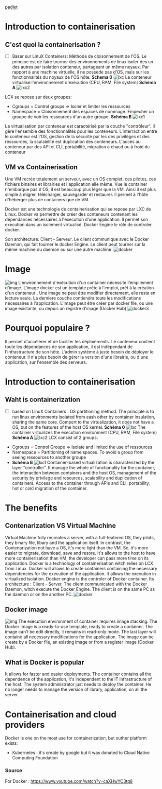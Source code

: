 [padlet](https://padlet.com/annepullen/ipykej6ls9lzhicd)
# Introduction to containerisation
## C'est quoi la containerisation ?
- [ ] Baser sur LinuX Containers: Méthode de cloisonnement  de l'OS. Le principe est de faire tourner des environnements de linux isoler des un des autres par isolation conteneur, partageant un même noyaux. Par rapport à une machine virtuelle, il ne possède pas d'OS, mais sur les fonctionnalités du noyaux de l'OS hôte.
**Schema 0**
![lxc](./img/lxc.png)
Le conteneur virtualise l'environnement d'exécution (CPU, RAM, File system) 
**Schéma A**
![lxc2](./img/lxc2.png)

LCX se repose sur deux groupes:
- Cgroups = Control groups => Isoler et limiter les ressources
- Namespace = Cloisonnement des espaces de nommage. Empecher un groupe de voir les ressources d'un autre groupe.
**Schéma B**
![lxc1](./img/lxc1.png)

La virtualisation par conteneur est caractérisé par la couche "contrôleur". Il gère l'ensemble des fonctionnalités pour les conteneurs. L'interraction entre le conteneur est l'OS, gestion de la sécurité par les des privilèges et des ressources, la scalabilité est duplication des conteneurs. L'accès au conteneur par des API et CLI, portabilité, migration à chaud ou à froid du conteneur

## VM vs Containerisation
Une VM recrée totalement un serveur, avec un OS complet, ces pilotes, ces fichiers binaires et librairies et l'application elle même. Vue le container n'embarque pas d'OS, il est beaucoup plus léger que la VM. Ainsi il est plus simple à migrer, télécharger, sauvegarder et restaurer. Il permet à l'hôte d'héberger plus de containers que de VM.

Docker est une technologie de containerisation qui se repose par LXC de Linux. Docker va permettre de créer des conteneurs contenant les dépendances nécessaires à l'execution d'une application. Il permet son execution dans un isolement virtualisé. Docker Engine le rôle de controler docker.

Son architecture: Client - Serveur.
Le client communique avec le Docker Daemon, qui fait tourner le docker Engine. Le client peut tourner sur la même machine du daemon ou sur une autre machine.
![docker](./img/docker1.png)
# Image 
![img](./img/docker2.png)
L'environnement d'exécution d'un container nécessite l'empilement d'image. L'image docker est un template prête à l'emploi, prêt à la création d'un conteneur . Une image ne peut être modifier directement, elle reste en lecture seule. La derniere couche contiendra toute les modifications nécessaires à l'application. L'image peut être créer par docker file, ou une image existante, ou depuis un registre d'image (Docker Hub)
![docker3](./img/docker3.png)

# Pourquoi populaire ?
Il permet d'accélérer et de faciliter les déploiements. Le conteneur contient toute les dépendances de son application, il est indépendant de l'infrastructure de son hôte. L'admin système à juste besoin de déployer le conteneur. Il n'a plus besoin de gérer la version d'une librairie, ou d'une application, sur l'ensemble des serveurs. 

# Introduction to containerisation
## Waht is containerization
- [ ] based on LinuX Containers : OS partitioning method. The principle is to run linux environments isolated from eash other by container insulation, sharing the same core. Compert to the virtualization, it does not have a OS, but on the features of the host OS kernel.
**Schéma 0**
![lxc](./img/lxc.png)
The container virtualizes the execution environment (CPU, RAM, File system) 
**Schéma A**
![lxc2](./img/lxc2.png)
LCX consist of 2 groups:
- Cgroups = Control Groupe => Isolate and limited the use of ressources
- Namespace = Partitioning of name spaces. To avoid a group from seeing ressources to another groupe
- **Schéma B**
![lxc1](./img/lxc1.png)
Container-based virtualization is characterized by the layer "controller". It manage the whole of functionality for the container, the interaction between containers and the host OS, management of the security by privilege and resources, scalability and duplication of containers. Access to the container through APIs and CLI, portability, hot or cold migration of the container.
# The benefits
## Contenarization VS Virtual Machine
Virtual Machine fully recreates a server, with a full-featered OS, they pilots, they binary file, libary and the application itself. In contrast, the Contenarization not have a OS, it's more light than the VM. So, it's more easier to migrate, download, save and resore. It's allows to the host to have more containerisation than VM, the developer can pass more time on its application.
Docker is a technology of containerisation witch relies on LCX from Linux. Docker will allows to create containers containing the necessary dependencies for the execution of the application. It allows the execution in virtualized isolation. Docker engine is the controler of Docker container.
Its architecture : Client - Server.
The client communicated with the Docker Daemon, witch execute the Docker Engine. The client is on the same PC as the daemon or on the another PC.
![docker](./img/docker1.png)
## Docker image 
![img](./img/docker2.png)
The execution environment of container requires image stacking. The Docker image is a ready-to-use template, ready to create a container. The image can't be edit directly, it remains in read-only mode. The last layer will containe all necessary modifications for the application. The image can be create by a Docker file, an existing image or from a register image (Docker Hub).
## What is Docker is popular
It allows for faster and easier deployments. The container contains all the dependence  of the application, it's independent to the IT infrastructure of the host. The system administrator just needs to deploy the container. He no longer needs to manage the version of library, application, on all the server.
# Containerisation and cloud providers
Docker is one on the most use for containerization, but outher platform exists:
- Kubernetes : it's create by google but it was donated to Cloud Native Computing Foundation
### Source
For Docker : https://www.youtube.com/watch?v=caXHwYC3tq8
